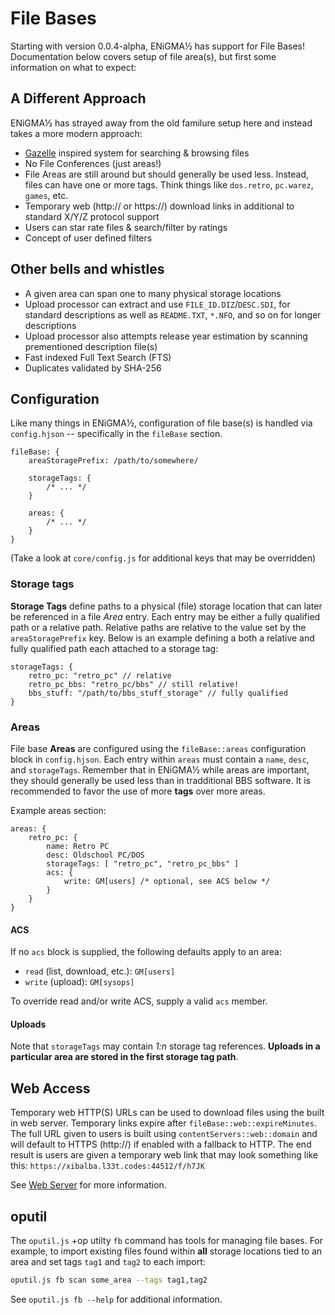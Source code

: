 # File Bases
Starting with version 0.0.4-alpha, ENiGMA½ has support for File Bases! Documentation below covers setup of file area(s), but first some information on what to expect:

## A Different Approach
ENiGMA½ has strayed away from the old familure setup here and instead takes a more modern approach:
* [Gazelle](https://whatcd.github.io/Gazelle/) inspired system for searching & browsing files
* No File Conferences (just areas!)
* File Areas are still around but should generally be used less. Instead, files can have one or more tags. Think things like `dos.retro`, `pc.warez`, `games`, etc.
* Temporary web (http:// or https://) download links in additional to standard X/Y/Z protocol support
* Users can star rate files & search/filter by ratings
* Concept of user defined filters

## Other bells and whistles
* A given area can span one to many physical storage locations
* Upload processor can extract and use `FILE_ID.DIZ`/`DESC.SDI`, for standard descriptions as well as `README.TXT`, `*.NFO`, and so on for longer descriptions
* Upload processor also attempts release year estimation by scanning prementioned description file(s)
* Fast indexed Full Text Search (FTS)
* Duplicates validated by SHA-256

## Configuration
Like many things in ENiGMA½, configuration of file base(s) is handled via `config.hjson` -- specifically in the `fileBase` section.

```hjson
fileBase: {
	areaStoragePrefix: /path/to/somewhere/

	storageTags: {
		/* ... */
	}

	areas: {
		/* ... */
	}
}
```

(Take a look at `core/config.js` for additional keys that may be overridden)

### Storage tags
**Storage Tags** define paths to a physical (file) storage location that can later be referenced in a file *Area* entry. Each entry may be either a fully qualified path or a relative path. Relative paths are relative to the value set by the `areaStoragePrefix` key. Below is an example defining a both a relative and fully qualified path each attached to a storage tag:

```hjson
storageTags: {
	retro_pc: "retro_pc" // relative
	retro_pc_bbs: "retro_pc/bbs" // still relative!
	bbs_stuff: "/path/to/bbs_stuff_storage" // fully qualified
}
```

### Areas
File base **Areas** are configured using the `fileBase::areas` configuration block in `config.hjson`. Each entry within `areas` must contain a `name`, `desc`, and `storageTags`. Remember that in ENiGMA½ while areas are important, they should generally be used less than in tradditional BBS software. It is recommended to favor the use of more **tags** over more areas. 

Example areas section:
```hjson
areas: {
	retro_pc: {
		name: Retro PC
		desc: Oldschool PC/DOS
		storageTags: [ "retro_pc", "retro_pc_bbs" ]
		acs: {
			write: GM[users] /* optional, see ACS below */
		}
	}
}
```

#### ACS
If no `acs` block is supplied, the following defaults apply to an area:
* `read` (list, download, etc.): `GM[users]`
* `write` (upload): `GM[sysops]`

To override read and/or write ACS, supply a valid `acs` member.

#### Uploads
Note that `storageTags` may contain *1:n* storage tag references. **Uploads in a particular area are stored in the first storage tag path**.

## Web Access
Temporary web HTTP(S) URLs can be used to download files using the built in web server. Temporary links expire after `fileBase::web::expireMinutes`. The full URL given to users is built using `contentServers::web::domain` and will default to HTTPS (http://) if enabled with a fallback to HTTP. The end result is users are given a temporary web link that may look something like this: `https://xibalba.l33t.codes:44512/f/h7JK`

See [Web Server](web_server.md) for more information.

## oputil
The `oputil.js` +op utilty `fb` command has tools for managing file bases. For example, to import existing files found within **all** storage locations tied to an area and set tags `tag1` and `tag2` to each import:

```bash
oputil.js fb scan some_area --tags tag1,tag2
```

See `oputil.js fb --help` for additional information.